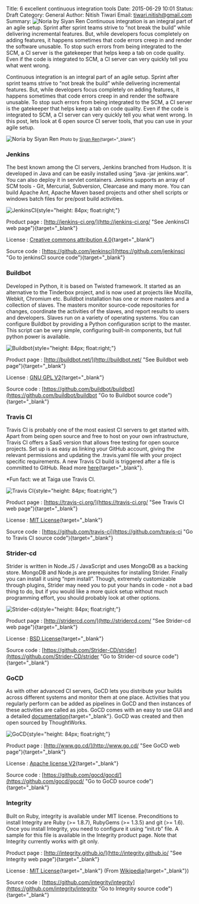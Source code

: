 Title: 6 excellent continuous integration tools
Date: 2015-06-29 10:01
Status: Draft
Category: General
Author: Nitish Tiwari
Email: tiwari.nitish@gmail.com
Summary: ![Noria by Siyan Ren](/images/2015-06-29_5_excellent_continuous_integration_tools/noria_by_siyan_ren.jpg "Noria by Siyan Ren") Continuous integration is an integral part of an agile setup. Sprint after sprint teams strive to “not break the build” while delivering incremental features. But, while developers focus completely on adding features, it happens sometimes that code errors creep in and render the software unusable. To stop such errors from being integrated to the SCM, a CI server is the gatekeeper that helps keep a tab on code quality. Even if the code is integrated to SCM, a CI server can very quickly tell you what went wrong.


Continuous integration is an integral part of an agile setup. Sprint after sprint teams strive to “not break the build” while delivering incremental features. But, while developers focus completely on adding features, it happens sometimes that code errors creep in and render the software unusable. To stop such errors from being integrated to the SCM, a CI server is the gatekeeper that helps keep a tab on code quality. Even if the code is integrated to SCM, a CI server can very quickly tell you what went wrong. In this post, lets look at 6 open source CI server tools, that you can use in your agile setup.

![Noria by Siyan Ren](/images/2015-06-29_5_excellent_continuous_integration_tools/noria_by_siyan_ren.jpg "Noria by Siyan Ren")
<small> Photo by [Siyan Ren](https://unsplash.com/ramblere "Siyan Ren's profile at Unspkash.com"){target="_blank"}</small>


### Jenkins

The best known among the CI servers, Jenkins branched from Hudson. It is developed in Java and can be easily installed using “java -jar jenkins.war”. You can also deploy it in servlet containers. Jenkins supports an array of SCM tools - Git, Mercurial, Subversion, Clearcase and many more. You can build Apache Ant, Apache Maven based projects and other shell scripts or windows batch files for pre/post build activities.

![JenkinsCI](/images/2015-06-29_5_excellent_continuous_integration_tools/jenkins_logo.jpg "JenkinsCI logo"){style="height: 84px; float:right;"}

Product page
:   [http://jenkins-ci.org/](http://jenkins-ci.org/ "See JenkinsCI web page"){target="_blank"}

License
:   [Creative commons attribution 4.0](https://creativecommons.org/licenses/by/4.0/ "Read Creative commons attribution 4.0"){target="_blank"}

Source code
:   [https://github.com/jenkinsci](https://github.com/jenkinsci "Go to jenkinsCI source code"){target="_blank"}


### Buildbot

Developed in Python, it is based on Twisted framework. It started as an alternative to the Tinderbox project, and is now used at projects like Mozilla, Webkit, Chromium etc. Buildbot installation has one or more masters and a collection of slaves. The masters monitor source-code repositories for changes, coordinate the activities of the slaves, and report results to users and developers. Slaves run on a variety of operating systems. You can configure Buildbot by providing a Python configuration script to the master. This script can be very simple, configuring built-in components, but full python power is available.

![Buildbot](/images/2015-06-29_5_excellent_continuous_integration_tools/buildbot_logo.png "Buildbot logo"){style="height: 84px; float:right;"}

Product page
:   [http://buildbot.net/](http://buildbot.net/ "See Buildbot web page"){target="_blank"}

License
:   [GNU GPL V2](https://www.gnu.org/licenses/old-licenses/gpl-2.0.en.html "Read GNU GPL V2"){target="_blank"}

Source code
:   [https://github.com/buildbot/buildbot](https://github.com/buildbot/buildbot "Go to Buildbot source code"){target="_blank"}

### Travis CI

Travis CI is probably one of the most easiest CI servers to get started with. Apart from being open source and free to host on
your own infrastructure, Travis CI offers a SaaS version that allows free testing for open source projects. Set up is as easy
as linking your GitHub account, giving the relevant permissions and updating the .travis.yaml file with your project specific
requirements. A new Travis CI build is triggered after a file is committed to GitHub. Read more
[here](http://docs.travis-ci.com/user/for-beginners "See Travis CI documentation"){target="_blank"}. 

*Fun fact: we at Taiga use Travis CI.

![Travis CI](/images/2015-06-29_5_excellent_continuous_integration_tools/travis_ci_logo.png "Travis CI logo"){style="height: 84px; float:right;"}

Product page
:   [https://travis-ci.org/](https://travis-ci.org/ "See Travis CI web page"){target="_blank"}

License
:   [MIT License](http://opensource.org/licenses/MIT "Read MIT License"){target="_blank"}

Source code
:   [https://github.com/travis-ci](https://github.com/travis-ci "Go to Travis CI source code"){target="_blank"}


### Strider-cd

Strider is written in Node.JS / JavaScript and uses MongoDB as a backing store. MongoDB and Node.js are prerequisites for installing Strider. Finally you can install it using “npm install”. Though, extremely customizable through plugins, Strider may need you to put your hands in code - not a bad thing to do, but if you would like a more quick setup without much programming effort, you should probably look at other options.

![Strider-cd](/images/2015-06-29_5_excellent_continuous_integration_tools/stridercd_logo.png "Strider-cd logo"){style="height: 84px; float:right;"}

Product page
:   [http://stridercd.com/](http://stridercd.com/ "See Strider-cd web page"){target="_blank"}

License
:   [BSD License](http://www.linfo.org/bsdlicense.html "Read the BSD License"){target="_blank"}

Source code
:   [https://github.com/Strider-CD/strider](https://github.com/Strider-CD/strider "Go to Strider-cd source code"){target="_blank"}


### GoCD

As with other advanced CI servers, GoCD lets you distribute your builds across different systems and monitor them at one place. Activities that you regularly perform can be added as pipelines in GoCD and then instances of these activities are called as jobs. GoCD comes with an easy to use GUI and a detailed [documentation](http://www.go.cd/documentation/user/current/index.html "See GoCD documentation"){target="_blank"}. GoCD was created and then open sourced by ThoughtWorks.

![GoCD](/images/2015-06-29_5_excellent_continuous_integration_tools/go_logo.png "GoCD logo"){style="height: 84px; float:right;"}

Product page
:   [http://www.go.cd/](http://www.go.cd/ "See GoCD web page"){target="_blank"}

License
:   [Apache license V2](http://www.apache.org/licenses/LICENSE-2.0 "Read Apache license V2"){target="_blank"}

Source code
:   [https://github.com/gocd/gocd/](https://github.com/gocd/gocd/ "Go to GoCD source code"){target="_blank"}


### Integrity

Built on Ruby, integrity is available under MIT license. Preconditions to install Integrity are Ruby (>= 1.8.7), RubyGems (>= 1.3.5) and git (>= 1.6). Once you install Integrity, you need to configure it using “init.rb” file. A sample for this file is available in the Integrity product page. Note that Integrity currently works with git only.

Product page
:   [http://integrity.github.io/](http://integrity.github.io/ "See Integrity web page"){target="_blank"}

License
:   [MIT License](http://opensource.org/licenses/MIT "Read MIT License"){target="_blank"} (From [Wikipedia](http://www.wikiwand.com/en/Comparison_of_continuous_integration_software "See wikipedia article 'Comparison of continuous integration software'"){target="_blank"})

Source code
:   [https://github.com/integrity/integrity](https://github.com/integrity/integrity "Go to Integrity source code"){target="_blank"}
